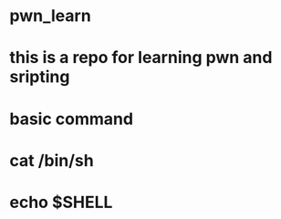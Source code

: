 # pwn_learn

# this is a repo for learning pwn and sripting

# basic command

# cat /bin/sh

# echo $SHELL


